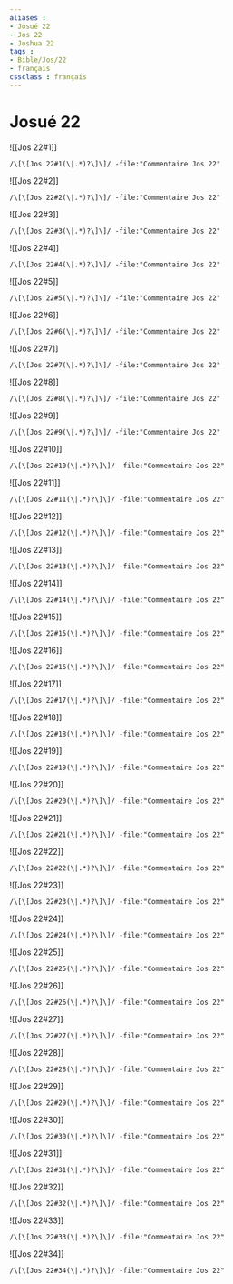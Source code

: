 ```yaml
---
aliases : 
- Josué 22
- Jos 22
- Joshua 22
tags : 
- Bible/Jos/22
- français
cssclass : français
---
```


# Josué 22

![[Jos 22#1]]

```query
/\[\[Jos 22#1(\|.*)?\]\]/ -file:"Commentaire Jos 22"
```

![[Jos 22#2]]

```query
/\[\[Jos 22#2(\|.*)?\]\]/ -file:"Commentaire Jos 22"
```

![[Jos 22#3]]

```query
/\[\[Jos 22#3(\|.*)?\]\]/ -file:"Commentaire Jos 22"
```

![[Jos 22#4]]

```query
/\[\[Jos 22#4(\|.*)?\]\]/ -file:"Commentaire Jos 22"
```

![[Jos 22#5]]

```query
/\[\[Jos 22#5(\|.*)?\]\]/ -file:"Commentaire Jos 22"
```

![[Jos 22#6]]

```query
/\[\[Jos 22#6(\|.*)?\]\]/ -file:"Commentaire Jos 22"
```

![[Jos 22#7]]

```query
/\[\[Jos 22#7(\|.*)?\]\]/ -file:"Commentaire Jos 22"
```

![[Jos 22#8]]

```query
/\[\[Jos 22#8(\|.*)?\]\]/ -file:"Commentaire Jos 22"
```

![[Jos 22#9]]

```query
/\[\[Jos 22#9(\|.*)?\]\]/ -file:"Commentaire Jos 22"
```

![[Jos 22#10]]

```query
/\[\[Jos 22#10(\|.*)?\]\]/ -file:"Commentaire Jos 22"
```

![[Jos 22#11]]

```query
/\[\[Jos 22#11(\|.*)?\]\]/ -file:"Commentaire Jos 22"
```

![[Jos 22#12]]

```query
/\[\[Jos 22#12(\|.*)?\]\]/ -file:"Commentaire Jos 22"
```

![[Jos 22#13]]

```query
/\[\[Jos 22#13(\|.*)?\]\]/ -file:"Commentaire Jos 22"
```

![[Jos 22#14]]

```query
/\[\[Jos 22#14(\|.*)?\]\]/ -file:"Commentaire Jos 22"
```

![[Jos 22#15]]

```query
/\[\[Jos 22#15(\|.*)?\]\]/ -file:"Commentaire Jos 22"
```

![[Jos 22#16]]

```query
/\[\[Jos 22#16(\|.*)?\]\]/ -file:"Commentaire Jos 22"
```

![[Jos 22#17]]

```query
/\[\[Jos 22#17(\|.*)?\]\]/ -file:"Commentaire Jos 22"
```

![[Jos 22#18]]

```query
/\[\[Jos 22#18(\|.*)?\]\]/ -file:"Commentaire Jos 22"
```

![[Jos 22#19]]

```query
/\[\[Jos 22#19(\|.*)?\]\]/ -file:"Commentaire Jos 22"
```

![[Jos 22#20]]

```query
/\[\[Jos 22#20(\|.*)?\]\]/ -file:"Commentaire Jos 22"
```

![[Jos 22#21]]

```query
/\[\[Jos 22#21(\|.*)?\]\]/ -file:"Commentaire Jos 22"
```

![[Jos 22#22]]

```query
/\[\[Jos 22#22(\|.*)?\]\]/ -file:"Commentaire Jos 22"
```

![[Jos 22#23]]

```query
/\[\[Jos 22#23(\|.*)?\]\]/ -file:"Commentaire Jos 22"
```

![[Jos 22#24]]

```query
/\[\[Jos 22#24(\|.*)?\]\]/ -file:"Commentaire Jos 22"
```

![[Jos 22#25]]

```query
/\[\[Jos 22#25(\|.*)?\]\]/ -file:"Commentaire Jos 22"
```

![[Jos 22#26]]

```query
/\[\[Jos 22#26(\|.*)?\]\]/ -file:"Commentaire Jos 22"
```

![[Jos 22#27]]

```query
/\[\[Jos 22#27(\|.*)?\]\]/ -file:"Commentaire Jos 22"
```

![[Jos 22#28]]

```query
/\[\[Jos 22#28(\|.*)?\]\]/ -file:"Commentaire Jos 22"
```

![[Jos 22#29]]

```query
/\[\[Jos 22#29(\|.*)?\]\]/ -file:"Commentaire Jos 22"
```

![[Jos 22#30]]

```query
/\[\[Jos 22#30(\|.*)?\]\]/ -file:"Commentaire Jos 22"
```

![[Jos 22#31]]

```query
/\[\[Jos 22#31(\|.*)?\]\]/ -file:"Commentaire Jos 22"
```

![[Jos 22#32]]

```query
/\[\[Jos 22#32(\|.*)?\]\]/ -file:"Commentaire Jos 22"
```

![[Jos 22#33]]

```query
/\[\[Jos 22#33(\|.*)?\]\]/ -file:"Commentaire Jos 22"
```

![[Jos 22#34]]

```query
/\[\[Jos 22#34(\|.*)?\]\]/ -file:"Commentaire Jos 22"
```


